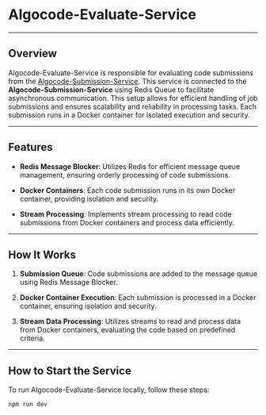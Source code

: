 # Algocode-Evaluate-Service

---

## Overview

Algocode-Evaluate-Service is responsible for evaluating code submissions from the [Algocode-Submission-Service](https://github.com/AngelinSneha/Algocode-Submission-Service). This service is connected to the **Algocode-Submission-Service** using Redis Queue to facilitate asynchronous communication. This setup allows for efficient handling of job submissions and ensures scalability and reliability in processing tasks. Each submission runs in a Docker container for isolated execution and security.

---

## Features

- **Redis Message Blocker**: Utilizes Redis for efficient message queue management, ensuring orderly processing of code submissions.

- **Docker Containers**: Each code submission runs in its own Docker container, providing isolation and security.

- **Stream Processing**: Implements stream processing to read code submissions from Docker containers and process data efficiently.

---

## How It Works

1. **Submission Queue**: Code submissions are added to the message queue using Redis Message Blocker.

2. **Docker Container Execution**: Each submission is processed in a Docker container, ensuring isolation and security.

3. **Stream Data Processing**: Utilizes streams to read and process data from Docker containers, evaluating the code based on predefined criteria.

---

## How to Start the Service

To run Algocode-Evaluate-Service locally, follow these steps:

   ```bash
   npm run dev
